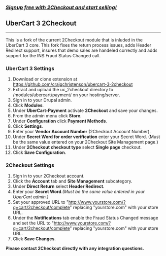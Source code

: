 ### _[Signup free with 2Checkout and start selling!](https://www.2checkout.com/referral?r=git2co)_

## UberCart 3 2Checkout
----------------------------------------

This is a fork of the current 2Checkout module that is inluded in the UberCart 3 core. This fork fixes the return process issues, adds Header Redirect support, insures that demo sales are handeled correctly and adds support for the INS Fraud Status Changed call. 

### UberCart 3 Settings

1. Download or clone extension at https://github.com/craigchristenson/ubercart-3-2checkout
2. Extract and upload the uc_2checkout directory to /modules/ubercart/payment/ on your hosting/server. 
3. Sign in to your Drupal admin.
4. Click **Modules**.
5. Under **UberCart-Payment** activate **2Checkout** and save your changes.
6. From the admin menu click **Store**.
7. Under **Configuration** click **Payment Methods**.
8. Click **Settings**.
9. Enter your **Vendor Account Number** (2Checkout Account Number).
10. Under **Secret Word for order verification** enter your Secret Word. (Must be the same value entered on your 2Checkout Site Management page.)
11. Under **2Checkout checkout type** select **Single page** checkout.
12. Click **Save Configuration**.

### 2Checkout Settings

1. Sign in to your 2Checkout account. 
2. Click the **Account** tab and **Site Management** subcategory. 
3. Under **Direct Return** select **Header Redirect**. 
4. Enter your **Secret Word**._(Must be the same value entered in your UberCart admin.)_
5. Set your approved URL to "http://www.yourstore.com/?q=cart/2checkout/complete" replacing "yourstore.com" with your store URL.
6. Under the **Notifications** tab enable the Fraud Status Changed message and set the URL to "http://www.yourstore.com/?q=cart/2checkout/complete" replacing "yourstore.com" with your store URL.
7. Click **Save Changes**.

**Please contact 2Checkout directly with any integration questions.**
